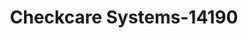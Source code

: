 ---
f_zip-code: 33477
f_state-code: FL
title: Checkcare Systems-14190
f_phone: 561-744-9949
f_city-only: Jupiter
f_address: 185 East Indiantown Road Suite 206 Jupiter
f_location-unique-id: '14190'
slug: checkcare-systems-14190
updated-on: '2024-05-30T13:46:58.046Z'
created-on: '2024-05-30T13:36:59.803Z'
published-on: '2024-05-30T13:54:32.469Z'
f_city-state: cms/city/jupiter-fl.md
f_company: cms/company/checkcare-systems.md
f_state: cms/state/florida.md
layout: '[payday-loan].html'
tags: payday-loan
---